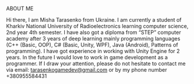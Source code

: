 ABOUT ME

Hi there, I am Misha Tarasenko from Ukraine.
I am currently a student of Kharkiv National University of Radioelectronics learning computer science, 2nd year 4th semester.
I have also got a diploma from “STEP” computer academy after 3 years of deep learning mainly programming languages (C++ (Basic, OOP), C# (Basic, Unity, WPF), Java (Android), Patterns of programming).
I have got experience in working with Unity Engine for 2 years. 
In the future I would love to work in game development as a programmer.
If I draw your attention, please do not hesitate to contact me via email: tarasenkogamedev@gmail.com or by my phone number +380955584431
